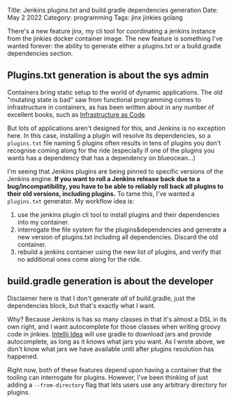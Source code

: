 Title:  Jenkins plugins.txt and build.gradle dependencies generation
Date: May 2 2022
Category: programming
Tags: jinx jinkies golang

There's a new feature jinx, my cli tool for coordinating a jenkins instance from the jinkies docker container image. The new feature is something I've wanted forever: the ability to generate either a plugins.txt or a build.gradle dependencies section.

## Plugins.txt generation is about the sys admin
Containers bring static setup to the world of dynamic applications. The old "mutating state is bad" saw from functional programming comes to infrastructure in containers, as has been written about in any number of excellent books, such as [Infrastructure as Code](https://learning.oreilly.com/library/view/infrastructure-as-code/9781098114664/).

But lots of applications aren't designed for this, and Jenkins is no exception here. In this case, installing a plugin will resolve its dependencies, so a `plugins.txt` file naming 5 plugins often results in tens of plugins you don't recognise coming along for the ride (especially if one of the plugins you wants has a dependency that has a dependency on blueocean...)

I'm seeing that Jenkins plugins are being pinned to specific versions of the Jenkins engine. **If you want to roll a Jenkins release back due to a bug/incompatibility, you have to be able to reliably roll back all plugins to their old versions, including plugins.** To tame this, I've wanted a `plugins.txt` generator. My workflow idea is:

1. use the jenkins plugin cli tool to install plugins and their dependencies into my container.
1. interrogate the file system for the plugins&dependencies and generate a new version of plugins.txt including all dependencies. Discard the old container.
1. rebuild a jenkins container using the new list of plugins, and verify that no additional ones come along for the ride.

## build.gradle generation is about the developer
Disclaimer here is that I don't generate _all_ of build.gradle, just the dependencies block, but that's exactly what I want.

Why? Because Jenkins is has so many classes in that it's almost a DSL in its own right, and I want autocomplete for those classes when writing groovy code in jinkies. [Intellij Idea](https://www.jetbrains.com/idea/) will use gradle to download jars and provide autocomplete, as long as it knows what jars you want. As I wrote above, we don't know what jars we have available until after plugins resolution has happened.

Right now, both of these features depend upon having a container that the tooling can interrogate for plugins. However, I've been thinking of just adding a `--from-directory` flag that lets users use any arbitrary directory for plugins.